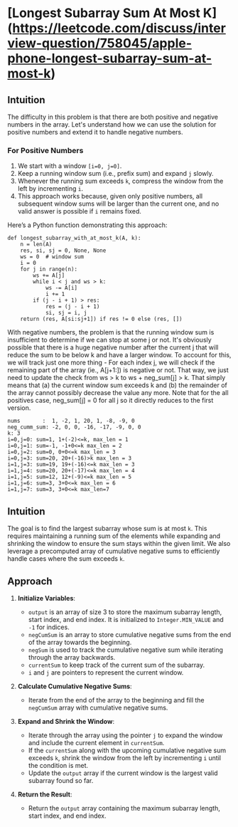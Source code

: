 # [Longest Subarray Sum At Most K] (https://leetcode.com/discuss/interview-question/758045/apple-phone-longest-subarray-sum-at-most-k)

## Intuition

The difficulty in this problem is that there are both positive and negative numbers in the array. Let's understand how
we can use the solution for positive numbers and extend it to handle negative numbers.

### For Positive Numbers

1. We start with a window `[i=0, j=0]`.
2. Keep a running window sum (i.e., prefix sum) and expand `j` slowly.
3. Whenever the running sum exceeds `k`, compress the window from the left by incrementing `i`.
4. This approach works because, given only positive numbers, all subsequent window sums will be larger than the current
   one, and no valid answer is possible if `i` remains fixed.

Here’s a Python function demonstrating this approach:

```
def longest_subarray_with_at_most_k(A, k):
    n = len(A)
    res, si, sj = 0, None, None
    ws = 0  # window sum
    i = 0
    for j in range(n):
        ws += A[j]
        while i < j and ws > k:
            ws -= A[i]
            i += 1
        if (j - i + 1) > res:
            res = (j - i + 1)
            si, sj = i, j
    return (res, A[si:sj+1]) if res != 0 else (res, [])
```

With negative numbers, the problem is that the running window sum is insufficient to determine if we can stop at some j
or not. It's obviously possible that there is a huge negative number after the current j that will reduce the sum to be
below k and have a larger window.
To account for this, we will track just one more thing - For each index j, we will check if the remaining part of the
array (ie., A[j+1:]) is negative or not.
That way, we just need to update the check from ws > k to ws + neg_sum[j] > k. That simply means that (a) the current
window sum exceeds k and (b) the remainder of the array cannot possibly decrease the value any more.
Note that for the all positives case, neg_sum[j] = 0 for all j so it directly reduces to the first version.

```
nums       :  1, -2, 1, 20, 1, -8, -9, 0
neg_cumm_sum: -2, 0, 0, -16, -17, -9, 0, 0
k: 3
i=0,j=0: sum=1, 1+(-2)<=k, max_len = 1
i=0,j=1: sum=-1, -1+0<=k max_len = 2
i=0,j=2: sum=0, 0+0<=k max_len = 3
i=0,j=3: sum=20, 20+(-16)>k max_len = 3
i=1,j=3: sum=19, 19+(-16)<=k max_len = 3
i=1,j=4: sum=20, 20+(-17)<=k max_len = 4
i=1,j=5: sum=12, 12+(-9)<=k max_len = 5
i=1,j=6: sum=3, 3+0<=k max_len = 6
i=1,j=7: sum=3, 3+0<=k max_len=7
```

## Intuition

The goal is to find the largest subarray whose sum is at most `k`. This requires maintaining a running sum of the
elements while expanding and shrinking the window to ensure the sum stays within the given limit. We also leverage a
precomputed array of cumulative negative sums to efficiently handle cases where the sum exceeds `k`.

## Approach

1. **Initialize Variables**:
    - `output` is an array of size 3 to store the maximum subarray length, start index, and end index. It is initialized
      to `Integer.MIN_VALUE` and `-1` for indices.
    - `negCumSum` is an array to store cumulative negative sums from the end of the array towards the beginning.
    - `negSum` is used to track the cumulative negative sum while iterating through the array backwards.
    - `currentSum` to keep track of the current sum of the subarray.
    - `i` and `j` are pointers to represent the current window.

2. **Calculate Cumulative Negative Sums**:
    - Iterate from the end of the array to the beginning and fill the `negCumSum` array with cumulative negative sums.

3. **Expand and Shrink the Window**:
    - Iterate through the array using the pointer `j` to expand the window and include the current element
      in `currentSum`.
    - If the `currentSum` along with the upcoming cumulative negative sum exceeds `k`, shrink the window from the left
      by incrementing `i` until the condition is met.
    - Update the `output` array if the current window is the largest valid subarray found so far.

4. **Return the Result**:
    - Return the `output` array containing the maximum subarray length, start index, and end index.
